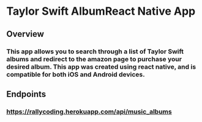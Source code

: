 # Taylor Swift AlbumReact Native App

## Overview 

### This app allows you to search through a list of Taylor Swift albums and  redirect to the amazon page to purchase your desired album. This app was created using react native, and is compatible for both iOS and Android devices. 

## Endpoints

### https://rallycoding.herokuapp.com/api/music_albums

